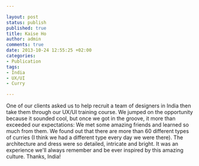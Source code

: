 ```yaml
---

layout: post
status: publish
published: true
title: Kaise Ho
author: admin
comments: true
date: 2013-10-24 12:55:25 +02:00
categories:
- Publication
tags:
- India
- UX/UI
- Curry

---
```


One of our clients asked us to help recruit a team of designers in India then take them through our UX/UI training course. We jumped on the opportunity because it sounded cool, but once we got in the groove, it more than exceeded our expectations: We met some amazing friends and learned so much from them. We found out that there are more than 60 different types of curries (I think we had a different type every day we were there). The architecture and dress were so detailed, intricate and bright. It was an experience we'll always remember and be ever inspired by this amazing culture. Thanks, India!
